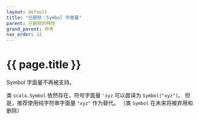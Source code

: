 ```yaml
---
layout: default
title: "已删除：Symbol 字面量"
parent: 已删除的特性
grand_parent: 参考
nav_order: 12
---
```


# {{ page.title }}

Symbol 字面量不再被支持。

类 `scala.Symbol` 依然存在，符号字面量 `'xyz` 可以直译为 `Symbol("xyz")`。
但是，推荐使用纯字符串字面量 `"xyz"` 作为替代。
（类 `Symbol` 在未来将被弃用和删除）
